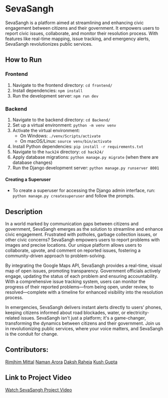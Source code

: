# SevaSangh

SevaSangh is a platform aimed at streamlining and enhancing civic engagement between citizens and their government. It empowers users to report civic issues, collaborate, and monitor their resolution process. With features like real-time mapping, issue tracking, and emergency alerts, SevaSangh revolutionizes public services.

## How to Run

### Frontend
1. Navigate to the frontend directory: `cd frontend/`
2. Install dependencies: `npm install`
3. Run the development server: `npm run dev`

### Backend
1. Navigate to the backend directory: `cd Backend/`
2. Set up a virtual environment: `python -m venv venv`
3. Activate the virtual environment:
   - On Windows: `./venv/Scripts/activate`
   - On macOS/Linux: `source venv/bin/activate`
4. Install Python dependencies: `pip install -r requirements.txt`
5. Navigate to the `hack24` directory: `cd hack24/`
6. Apply database migrations: `python manage.py migrate` (when there are database changes)
7. Run the Django development server: `python manage.py runserver 8001`

#### Creating a Superuser
- To create a superuser for accessing the Django admin interface, run: `python manage.py createsuperuser` and follow the prompts.

## Description

In a world marked by communication gaps between citizens and government, SevaSangh emerges as the solution to streamline and enhance civic engagement. Frustrated with potholes, garbage collection issues, or other civic concerns? SevaSangh empowers users to report problems with images and precise locations. Our unique platform allows users to collaborate, upvote, and comment on reported issues, fostering a community-driven approach to problem-solving.

By integrating the Google Maps API, SevaSangh provides a real-time, visual map of open issues, promoting transparency. Government officials actively engage, updating the status of each problem and ensuring accountability. With a comprehensive issue tracking system, users can monitor the progress of their reported problems—from being open, under review, to resolved—complete with a timeline for enhanced visibility into the resolution process.

In emergencies, SevaSangh delivers instant alerts directly to users' phones, keeping citizens informed about road blockades, water, or electricity-related issues. SevaSangh isn't just a platform; it's a game-changer, transforming the dynamics between citizens and their government. Join us in revolutionizing public services, where your voice matters, and SevaSangh is the conduit for change.

## Contributors:
[Rimjhim Mittal](https://github.com/rimjhimittal)
[Naman Arora](https://github.com/namanarora3)
[Daksh Raheja](https://github.com/dakshraheja03)
[Kush Gupta](https://github.com/PikaPool2402)

## Link to Project Video

[Watch SevaSangh Project Video](https://www.youtube.com/watch?v=6_qqUL3IH7A&ab_channel=NamanArora)
